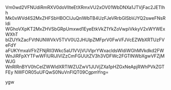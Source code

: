 Vm0wd2VFNUdiRmRXV0doVllteEtXRmxVU2xOV01WbDNXa1JTVjFac2JETlhh
Mk0xWVd4S2MxZHFSbHBOClJuQnlWbTB4UzFJeVRrbGlSbVJYQ2sweFNsRldi
WGhoVXpKT2MxZHVSbGRpUmxwd1EyeEtkVkZ1YkZoVwpiVkkyV2xWYWExWXhT
blZUYkZacFVtNUNWVkV5TVV0U2JHUlpZMFprV0FwVFJVcEZWbXRTUzFVeFdY
aFUKYmxaVFlrZFNjRll3Wkc5aU1VVjVUVlprYWxacldsWldiWGhMVkdkd2FW
WnJiRFpXYTFwWFlURlJlVlZzCmFGUUtZV3h3VDFWc2FGTlNWbXgwVFZjMWJG
WnRlRnBYV0hCelZWWldXRTlWZUZwV1JUVjZXa1pHZGxNeApjRWhPVkZGTFEy
NWFOR05uUFQwS0NuVnFlQT09CgpmYng=

ygw